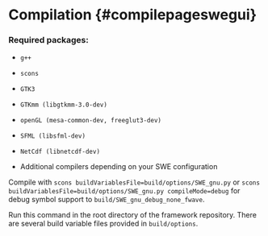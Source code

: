 # Compilation {#compilepageswegui}

### Required packages:
 - `g++`
 - `scons`
 -  `GTK3`
 -  `GTKmm (libgtkmm-3.0-dev)`
 -  `openGL (mesa-common-dev, freeglut3-dev)`
 -  `SFML (libsfml-dev)`
 -  `NetCdf (libnetcdf-dev)`

 - Additional compilers depending on your SWE configuration

Compile with `scons buildVariablesFile=build/options/SWE_gnu.py` or `scons buildVariablesFile=build/options/SWE_gnu.py compileMode=debug` for debug symbol support to `build/SWE_gnu_debug_none_fwave`.

Run this command in the root directory of the framework repository. There are several build variable files provided in `build/options`.
